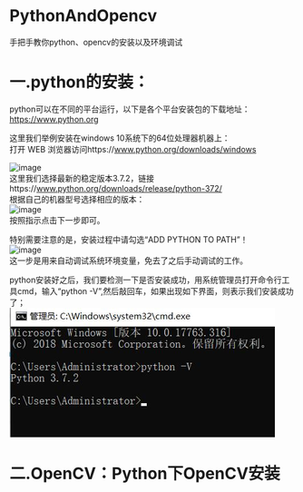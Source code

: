 # PythonAndOpencv
手把手教你python、opencv的安装以及环境调试  
# 一.python的安装：  
python可以在不同的平台运行，以下是各个平台安装包的下载地址：  
https://www.python.org  

这里我们举例安装在windows 10系统下的64位处理器机器上：  
打开 WEB 浏览器访问https://www.python.org/downloads/windows  

![image](http://www.runoob.com/wp-content/uploads/2013/11/721E917D-CCA5-4F37-8FD6-486315EC8CF8.png)   
这里我们选择最新的稳定版本3.7.2，链接https://www.python.org/downloads/release/python-372/  
根据自己的机器型号选择相应的版本：  
![image](http://www.runoob.com/wp-content/uploads/2013/11/20180711-160607.png)  
按照指示点击下一步即可。  
  
  
特别需要注意的是，安装过程中请勾选“ADD PYTHON TO PATH”！  
![image](https://ss0.baidu.com/6ONWsjip0QIZ8tyhnq/it/u=961199589,1814899440&fm=173&app=25&f=JPEG?w=640&h=394&s=7992AF1B1D5C5CCC02D9C5DE0200D0B2)  
这一步是用来自动调试系统环境变量，免去了之后手动调试的工作。  

python安装好之后，我们要检测一下是否安装成功，用系统管理员打开命令行工具cmd，输入“python -V”,然后敲回车，如果出现如下界面，则表示我们安装成功了；  
![image](https://github.com/Nocami/PythonAndOpencv/blob/master/gabbage/QQ%E6%88%AA%E5%9B%BE20190304122730.jpg)  
# 二.OpenCV：Python下OpenCV安装

